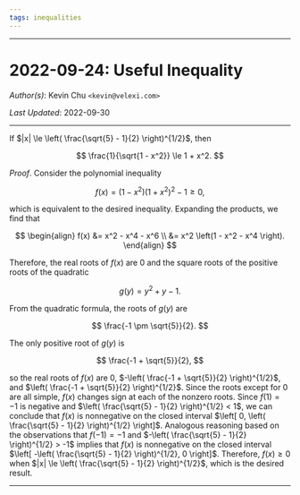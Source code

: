 ```yaml
---
tags: inequalities
---
```


--------------------------------------------------------------------------------------------

2022-09-24: Useful Inequality
=============================

_Author(s)_: Kevin Chu `<kevin@velexi.com>`

_Last Updated_: 2022-09-30

--------------------------------------------------------------------------------------------

If $|x| \le \left( \frac{\sqrt{5} - 1}{2} \right)^{1/2}$, then

$$
\frac{1}{\sqrt{1 - x^2}} \le 1 + x^2.
$$

_Proof_. Consider the polynomial inequality

$$
f(x) = (1 - x^2) (1 + x^2)^2 - 1 \ge 0,
$$

which is equivalent to the desired inequality. Expanding the products, we find that

$$
\begin{align}
f(x)
&= x^2 - x^4 - x^6 \\
&= x^2 \left(1 - x^2 - x^4 \right).
\end{align}
$$

Therefore, the real roots of $f(x)$ are 0 and the square roots of the positive roots of the
quadratic

$$
g(y) = y^2 + y - 1.
$$

From the quadratic formula, the roots of $g(y)$ are

$$
\frac{-1 \pm \sqrt{5}}{2}.
$$

The only positive root of $g(y)$ is

$$
\frac{-1 + \sqrt{5}}{2},
$$

so the real roots of $f(x)$ are 0, $-\left( \frac{-1 + \sqrt{5}}{2} \right)^{1/2}$, and
$\left( \frac{-1 + \sqrt{5}}{2} \right)^{1/2}$. Since the roots except for 0 are all simple,
$f(x)$ changes sign at each of the nonzero roots. Since $f(1) = -1$ is negative and
$\left( \frac{\sqrt{5} - 1}{2} \right)^{1/2} < 1$, we can conclude that $f(x)$ is
nonnegative on the closed interval
$\left[ 0, \left( \frac{\sqrt{5} - 1}{2} \right)^{1/2} \right]$. Analogous reasoning based
on the observations that $f(-1) = -1$ and
$-\left( \frac{\sqrt{5} - 1}{2} \right)^{1/2} > -1$ implies that $f(x)$ is nonnegative on
the closed interval $\left[ -\left( \frac{\sqrt{5} - 1}{2} \right)^{1/2}, 0 \right]$.
Therefore, $f(x) \ge 0$ when $|x| \le \left( \frac{\sqrt{5} - 1}{2} \right)^{1/2}$, which
is the desired result.

--------------------------------------------------------------------------------------------
